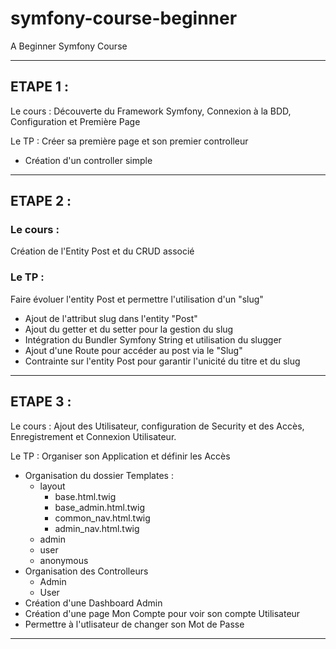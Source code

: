 # symfony-course-beginner
A Beginner Symfony Course

---

## ETAPE 1 :
Le cours : Découverte du Framework Symfony, Connexion à la BDD, Configuration et Première Page

Le TP : Créer sa première page et son premier controlleur

- Création d'un controller simple

---

## ETAPE 2 :
### Le cours : 
Création de l'Entity Post et du CRUD associé

### Le TP : 
Faire évoluer l'entity Post et permettre l'utilisation d'un "slug"

- Ajout de l'attribut slug dans l'entity "Post"
- Ajout du getter et du setter pour la gestion du slug
- Intégration du Bundler Symfony String et utilisation du slugger
- Ajout d'une Route pour accéder au post via le "Slug"
- Contrainte sur l'entity Post pour garantir l'unicité du titre et du slug

---

## ETAPE 3 :

Le cours : Ajout des Utilisateur, configuration de Security et des Accès, Enregistrement et Connexion Utilisateur.

Le TP : Organiser son Application et définir les Accès

- Organisation du dossier Templates :
    - layout
        - base.html.twig
        - base_admin.html.twig
        - common_nav.html.twig
        - admin_nav.html.twig
    - admin
    - user
    - anonymous
- Organisation des Controlleurs
    - Admin
    - User
- Création d'une Dashboard Admin
- Création d'une page Mon Compte pour voir son compte Utilisateur
- Permettre à l'utlisateur de changer son Mot de Passe

---




